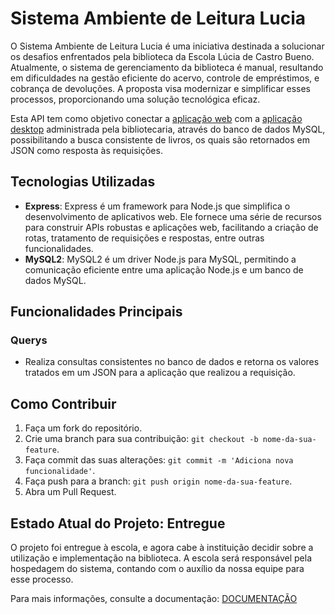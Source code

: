 # Sistema Ambiente de Leitura Lucia

O Sistema Ambiente de Leitura Lucia é uma iniciativa destinada a solucionar os desafios enfrentados pela biblioteca da Escola Lúcia de Castro Bueno. Atualmente, o sistema de gerenciamento da biblioteca é manual, resultando em dificuldades na gestão eficiente do acervo, controle de empréstimos, e cobrança de devoluções. A proposta visa modernizar e simplificar esses processos, proporcionando uma solução tecnológica eficaz. 

Esta API tem como objetivo conectar a [aplicação web](https://github.com/FelipeDinizSantos/Ambiente-de-Leitura-Lucia-APP) com a [aplicação desktop](https://github.com/FelipeDinizSantos/Ambiente-de-Leitura-Lucia-DESKTOP-APP) administrada pela bibliotecaria, através do banco de dados MySQL, possibilitando a busca consistente de livros, os quais são retornados em JSON como resposta às requisições.

## Tecnologias Utilizadas

- **Express**: Express é um framework para Node.js que simplifica o desenvolvimento de aplicativos web. Ele fornece uma série de recursos para construir APIs robustas e aplicações web, facilitando a criação de rotas, tratamento de requisições e respostas, entre outras funcionalidades.
- **MySQL2**: MySQL2 é um driver Node.js para MySQL, permitindo a comunicação eficiente entre uma aplicação Node.js e um banco de dados MySQL. 

## Funcionalidades Principais

### Querys
- Realiza consultas consistentes no banco de dados e retorna os valores tratados em um JSON para a aplicação que realizou a requisição.

## Como Contribuir

1. Faça um fork do repositório.
2. Crie uma branch para sua contribuição: `git checkout -b nome-da-sua-feature`.
3. Faça commit das suas alterações: `git commit -m 'Adiciona nova funcionalidade'`.
4. Faça push para a branch: `git push origin nome-da-sua-feature`.
5. Abra um Pull Request.

## Estado Atual do Projeto: Entregue

O projeto foi entregue à escola, e agora cabe à instituição decidir sobre a utilização e implementação na biblioteca. A escola será responsável pela hospedagem do sistema, contando com o auxílio da nossa equipe para esse processo.

Para mais informações, consulte a documentação: [DOCUMENTAÇÃO](https://drive.google.com/drive/folders/1DxZTdcw6DDnBS3thdouUKrSPJgGQlOjR?usp=sharing)
